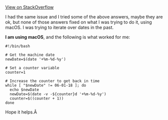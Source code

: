 [View on StackOverflow](https://stackoverflow.com/a/51165669/7602110)

I had the same issue and I tried some of the above answers, maybe they are ok, but none of those answers fixed on what I was trying to do it, using macOS. I was trying to iterate over dates in the past.

**I am using macOS**, and the following is what worked for me:

    #!/bin/bash

    # Get the machine date
    newDate=$(date '+%m-%d-%y')

    # Set a counter variable
    counter=1

    # Increase the counter to get back in time
    while [ "$newDate" != 06-01-18 ]; do
      echo $newDate
      newDate=$(date -v -${counter}d '+%m-%d-%y')
	  counter=$((counter + 1))
    done

Hope it helps.Â
